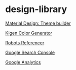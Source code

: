 # design-library

[Material Design: Theme builder](http://material-foundation.github.io/material-theme-builder/?primary=%23033C5A&tertiary=%23AA9868&custom%3Ablue=%230190DB&custom%3Ayellow=%23FFC72C&colorMatch=false)

[Kigen Color Generator](https://kigen.design/color)

[Robots Referencer](https://developers.google.com/search/blog/2025/03/robotstxt-flexible-way-to-control?hl=en)

[Google Search Console](https://search.google.com)

[Google Analytics]()